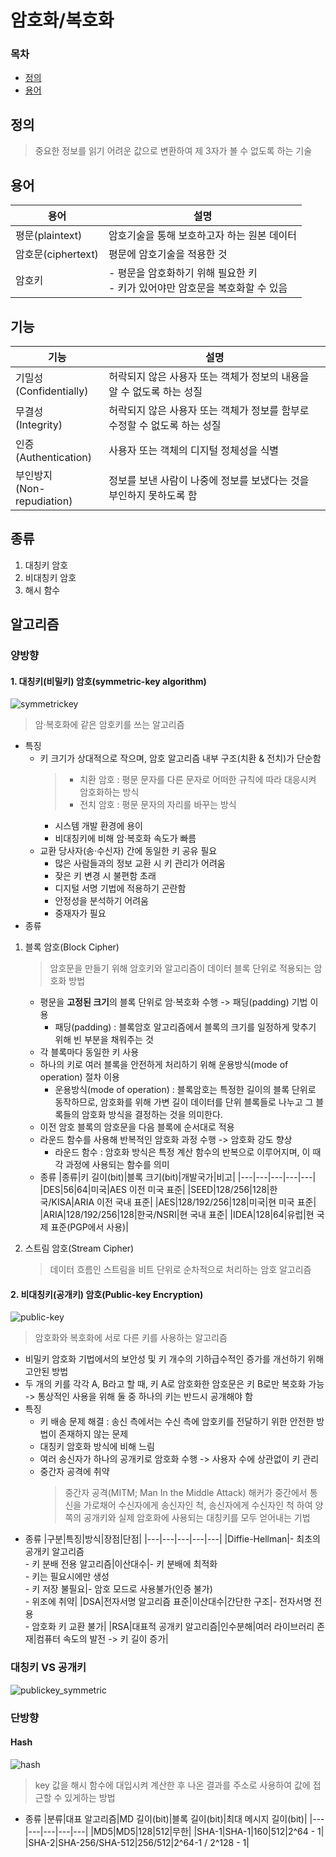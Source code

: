 # 암호화/복호화
### 목차
- [정의](#정의)
- [용어](#용어)

## 정의
> 중요한 정보를 읽기 어려운 값으로 변환하여 제 3자가 볼 수 없도록 하는 기술

## 용어
|용어|설명|
|---|---|
|평문(plaintext)|암호기술을 통해 보호하고자 하는 원본 데이터|
|암호문(ciphertext)|평문에 암호기술을 적용한 것|
|암호키|- 평문을 암호화하기 위해 필요한 키<br>- 키가 있어야만 암호문을 복호화할 수 있음|

## 기능
|기능|설명|
|---|---|
|기밀성<br>(Confidentially)|허락되지 않은 사용자 또는 객체가 정보의 내용을 알 수 없도록 하는 성질|
|무결성<br>(Integrity)|허락되지 않은 사용자 또는 객체가 정보를 함부로 수정할 수 없도록 하는 성질|
|인증<br>(Authentication)|사용자 또는 객체의 디지털 정체성을 식별|
|부인방지<br>(Non-repudiation)|정보를 보낸 사람이 나중에 정보를 보냈다는 것을 부인하지 못하도록 함|

## 종류
1. 대칭키 암호
2. 비대칭키 암호
3. 해시 함수

## 알고리즘
### 양방향
#### 1. 대칭키(비밀키) 암호(symmetric-key algorithm)

![symmetrickey](https://velog.velcdn.com/images%2Fgs0351%2Fpost%2Ff8e3eb30-2eda-47ac-954e-915515066bbc%2Fimage-20201228143511804.png)
> 암·복호화에 같은 암호키를 쓰는 알고리즘
- 특징
  - 키 크기가 상대적으로 작으며, 암호 알고리즘 내부 구조(치환 & 전치)가 단순함
    > - 치환 암호 : 평문 문자를 다른 문자로 어떠한 규칙에 따라 대응시켜 암호화하는 방식
    > - 전치 암호 : 평문 문자의 자리를 바꾸는 방식
    - 시스템 개발 환경에 용이
    - 비대칭키에 비해 암·복호화 속도가 빠름
  - 교환 당사자(송·수신자) 간에 동일한 키 공유 필요
    - 많은 사람들과의 정보 교환 시 키 관리가 어려움
    - 잦은 키 변경 시 불편함 초래
    - 디지털 서명 기법에 적용하기 곤란함
    - 안정성을 분석하기 어려움
    - 중재자가 필요
- 종류
1. 블록 암호(Block Cipher)
    > 암호문을 만들기 위해 암호키와 알고리즘이 데이터 블록 단위로 적용되는 암호화 방법
    - 평문을 **고정된 크기**의 블록 단위로 암·복호화 수행 -> 패딩(padding) 기법 이용
      - 패딩(padding) : 블록암호 알고리즘에서 블록의 크기를 일정하게 맞추기 위해 빈 부분을 채워주는 것
    - 각 블록마다 동일한 키 사용
    - 하나의 키로 여러 블록을 안전하게 처리하기 위해 운용방식(mode of operation) 절차 이용
      - 운용방식(mode of operation) : 블록암호는 특정한 길이의 블록 단위로 동작하므로, 암호화를 위해 가변 길이 데이터를 단위 블록들로 나누고 그 블록들의 암호화 방식을 결정하는 것을 의미한다.
    - 이전 암호 블록의 암호문을 다음 블록에 순서대로 적용
    - 라운드 함수를 사용해 반복적인 암호화 과정 수행 -> 암호화 강도 향상
      - 라운드 함수 : 암호화 방식은 특정 계산 함수의 반복으로 이루어지며, 이 때 각 과정에 사용되는 함수를 의미
    - 종류
      |종류|키 길이(bit)|블록 크기(bit)|개발국가|비고|
      |---|---|---|---|---|
      |DES|56|64|미국|AES 이전 미국 표준|
      |SEED|128/256|128|한국/KISA|ARIA 이전 국내 표준|
      |AES|128/192/256|128|미국|현 미국 표준|
      |ARIA|128/192/256|128|한국/NSRI|현 국내 표준|
      |IDEA|128|64|유럽|현 국제 표준(PGP에서 사용)|
      
2. 스트림 암호(Stream Cipher)
    > 데이터 흐름인 스트림을 비트 단위로 순차적으로 처리하는 암호 알고리즘

#### 2. 비대칭키(공개키) 암호(Public-key Encryption)
![public-key](https://www.ledger.com/wp-content/uploads/2022/05/What-are-public-and-private-keys-1_KR-1024x719.png)
> 암호화와 복호화에 서로 다른 키를 사용하는 알고리즘

- 비밀키 암호화 기법에서의 보안성 및 키 개수의 기하급수적인 증가를 개선하기 위해 고안된 방법
- 두 개의 키를 각각 A, B라고 할 때, 키 A로 암호화한 암호문은 키 B로만 복호화 가능
  -> 통상적인 사용을 위해 둘 중 하나의 키는 반드시 공개해야 함
- 특징
  - 키 배송 문제 해결 : 송신 측에서는 수신 측에 암호키를 전달하기 위한 안전한 방법이 존재하지 않는 문제
  - 대칭키 암호화 방식에 비해 느림
  - 여러 송신자가 하나의 공개키로 암호화 수행 -> 사용자 수에 상관없이 키 관리
  - 중간자 공격에 취약
    > 중간자 공격(MITM; Man In the Middle Attack)
    > 해커가 중간에서 통신을 가로채어 수신자에게 송신자인 척, 송신자에게 수신자인 척 하여 양쪽의 공개키와 실제 암호화에 사용되는 대칭키를 모두 얻어내는 기법
- 종류
  |구분|특징|방식|장점|단점|
  |---|---|---|---|---|
  |Diffie-Hellman|- 최초의 공개키 알고리즘<br>- 키 분배 전용 알고리즘|이산대수|- 키 분배에 최적화<br>- 키는 필요시에만 생성<br>- 키 저장 불필요|- 암호 모드로 사용불가(인증 불가)<br>- 위조에 취약|
  |DSA|전자서명 알고리즘 표준|이산대수|간단한 구조|- 전자서명 전용<br>- 암호화 키 교환 불가|
  |RSA|대표적 공개키 알고리즘|인수분해|여러 라이브러리 존재|컴퓨터 속도의 발전 -> 키 길이 증가|
 
### 대칭키 VS 공개키
![publickey_symmetric](https://t1.daumcdn.net/cfile/tistory/99EB76495A68F4790C)

### 단방향
#### Hash
![hash](https://velog.velcdn.com/images%2Fyu-jin-song%2Fpost%2Fb25236a2-faab-4416-b071-521661a10c57%2Fcrypto_one_way_cipher_01.jpg)
> key 값을 해시 함수에 대입시켜 계산한 후 나온 결과를 주소로 사용하여 값에 접근할 수 있게하는 방법

- 종류
|분류|대표 알고리즘|MD 길이(bit)|블록 길이(bit)|최대 메시지 길이(bit)|
|---|---|---|---|---|
|MD5|MD5|128|512|무한|
|SHA-1|SHA-1|160|512|2^64 - 1|
|SHA-2|SHA-256/SHA-512|256/512|2^64-1 / 2^128 - 1|